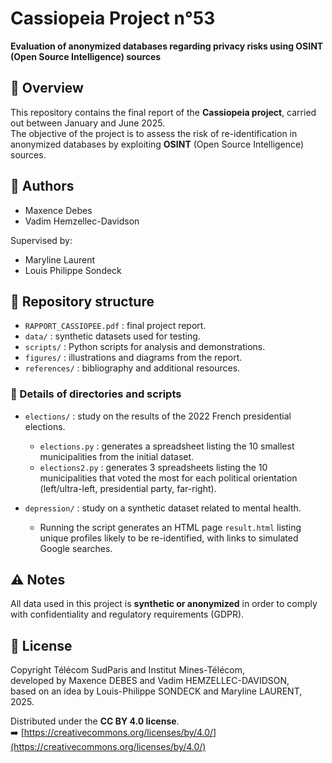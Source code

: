 # Cassiopeia Project n°53  
**Evaluation of anonymized databases regarding privacy risks using OSINT (Open Source Intelligence) sources**

## 📖 Overview
This repository contains the final report of the **Cassiopeia project**, carried out between January and June 2025.  
The objective of the project is to assess the risk of re-identification in anonymized databases by exploiting **OSINT** (Open Source Intelligence) sources.

## 👥 Authors
- Maxence Debes  
- Vadim Hemzellec-Davidson  

Supervised by:  
- Maryline Laurent  
- Louis Philippe Sondeck  

## 📂 Repository structure
- `RAPPORT_CASSIOPEE.pdf` : final project report.  
- `data/` : synthetic datasets used for testing.  
- `scripts/` : Python scripts for analysis and demonstrations.  
- `figures/` : illustrations and diagrams from the report.  
- `references/` : bibliography and additional resources.  

### 📌 Details of directories and scripts
- `elections/` : study on the results of the 2022 French presidential elections.  
  - `elections.py` : generates a spreadsheet listing the 10 smallest municipalities from the initial dataset.  
  - `elections2.py` : generates 3 spreadsheets listing the 10 municipalities that voted the most for each political orientation (left/ultra-left, presidential party, far-right).  

- `depression/` : study on a synthetic dataset related to mental health.  
  - Running the script generates an HTML page `result.html` listing unique profiles likely to be re-identified, with links to simulated Google searches.  

## ⚠️ Notes
All data used in this project is **synthetic or anonymized** in order to comply with confidentiality and regulatory requirements (GDPR).  

## 📜 License
Copyright Télécom SudParis and Institut Mines-Télécom,  
developed by Maxence DEBES and Vadim HEMZELLEC-DAVIDSON,  
based on an idea by Louis-Philippe SONDECK and Maryline LAURENT, 2025.  

Distributed under the **CC BY 4.0 license**.  
➡️ [https://creativecommons.org/licenses/by/4.0/](https://creativecommons.org/licenses/by/4.0/)
